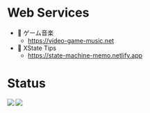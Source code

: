 # Web Services
* 🎵 ゲーム音楽
  * https://video-game-music.net
* 🚥 XState Tips
  * https://state-machine-memo.netlify.app

# Status

<a href="https://github.com/anuraghazra/github-readme-stats">
  <img align="left" src="https://github-readme-stats.vercel.app/api?username=himanushi&count_private=true&show_icons=true" />
</a>
<a href="https://github.com/anuraghazra/github-readme-stats">
  <img align="left" src="https://github-readme-stats.vercel.app/api/top-langs/?username=himanushi" />
</a>
